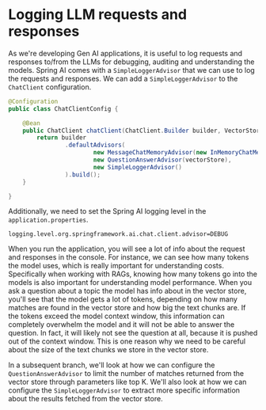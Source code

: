# Logging LLM requests and responses
As we're developing Gen AI applications, it is useful to log requests and responses to/from the LLMs for debugging, auditing and understanding the models.
Spring AI comes with a `SimpleLoggerAdvisor` that we can use to log the requests and responses. We can add a `SimpleLoggerAdvisor` to the `ChatClient` configuration.
```java
@Configuration
public class ChatClientConfig {

    @Bean
    public ChatClient chatClient(ChatClient.Builder builder, VectorStore vectorStore) {
        return builder
                .defaultAdvisors(
                        new MessageChatMemoryAdvisor(new InMemoryChatMemory()),
                        new QuestionAnswerAdvisor(vectorStore),
                        new SimpleLoggerAdvisor() 
                ).build();
    }

}
```
Additionally, we need to set the Spring AI logging level in the `application.properties`.
```properties
logging.level.org.springframework.ai.chat.client.advisor=DEBUG
```
When you run the application, you will see a lot of info about the request and responses in the console. 
For instance, we can see how many tokens the model uses, which is really important for understanding costs.
Specifically when working with RAGs, knowing how many tokens go into the models is also important for understanding model performance.
When you ask a question about a topic the model has info about in the vector store, you'll see that the model gets a lot of tokens, depending on how many matches are found in the vector store and how big the text chunks are.
If the tokens exceed the model context window, this information can completely overwhelm the model and it will not be able to answer the question.
In fact, it will likely not see the question at all, because it is pushed out of the context window. 
This is one reason why we need to be careful about the size of the text chunks we store in the vector store.

In a subsequent branch, we'll look at how we can configure the `QuestionAnswerAdvisor` to limit the number of matches returned from the vector store through parameters like top K.
We'll also look at how we can configure the `SimpleLoggerAdvisor` to extract more specific information about the results fetched from the vector store.